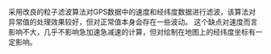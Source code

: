 采用改良的粒子滤波算法对GPS数据中的速度和经纬度数据进行滤波，该算法对异常值的处理效果较好，但对正常值本身会存在一些波动。
这个缺点对速度而言影响不大，几乎不影响急加速急减速的计算，但对绘制在地图上的经纬度坐标有一定影响。